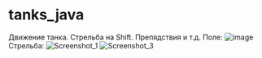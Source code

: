 # tanks_java

Движение танка. Стрельба на Shift. Препядствия и т.д.
Поле: ![image](https://github.com/eps1lonline/tanks_java/assets/113098677/9a32f2cb-68e2-477c-a28b-930f104c8e97)
Стрельба: ![Screenshot_1](https://github.com/eps1lonline/tanks_java/assets/113098677/872e69df-cede-4573-913d-e8bc17897f5c)
![Screenshot_3](https://github.com/eps1lonline/tanks_java/assets/113098677/1536ef01-fb4d-4855-ad4b-c04e04fbf077)
